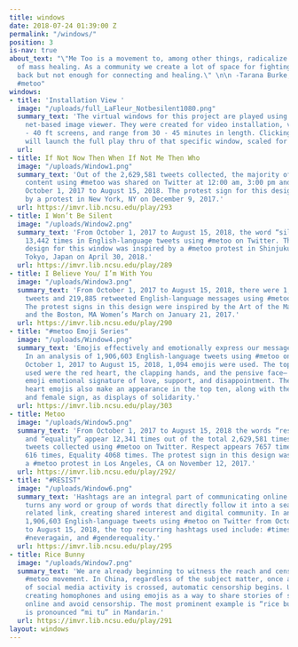 ```yaml
---
title: windows
date: 2018-07-24 01:39:00 Z
permalink: "/windows/"
position: 3
is-nav: true
about_text: "\"Me Too is a movement to, among other things, radicalize the notion
  of mass healing. As a community we create a lot of space for fighting and pushing
  back but not enough for connecting and healing.\" \n\n -Tarana Burke, founder of
  #metoo"
windows:
- title: 'Installation View '
  image: "/uploads/full_LaFleur_Notbesilent1080.png"
  summary_text: 'The virtual windows for this project are played using a responsive
    net-based image viewer. They were created for video installation, viewed on 20
    - 40 ft screens, and range from 30 - 45 minutes in length. Clicking on each window
    will launch the full play thru of that specific window, scaled for a 20 ft. display. '
  url: 
- title: If Not Now Then When If Not Me Then Who
  image: "/uploads/Window1.png"
  summary_text: 'Out of the 2,629,581 tweets collected, the majority of English-language
    content using #metoo was shared on Twitter at 12:00 am, 3:00 pm and 8:00 pm from
    October 1, 2017 to August 15, 2018. The protest sign for this design was inspired
    by a protest in New York, NY on December 9, 2017.'
  url: https://imvr.lib.ncsu.edu/play/293
- title: I Won’t Be Silent
  image: "/uploads/Window2.png"
  summary_text: 'From October 1, 2017 to August 15, 2018, the word “silent” appears
    13,442 times in English-language tweets using #metoo on Twitter. The alligator
    design for this window was inspired by a #metoo protest in Shinjuku Station in
    Tokyo, Japan on April 30, 2018.'
  url: https://imvr.lib.ncsu.edu/play/289
- title: I Believe You/ I’m With You
  image: "/uploads/Window3.png"
  summary_text: 'From October 1, 2017 to August 15, 2018, there were 1,685,812 original
    tweets and 219,885 retweeted English-language messages using #metoo on Twitter.
    The protest signs in this design were inspired by the Art of the March website,
    and the Boston, MA Women’s March on January 21, 2017.'
  url: https://imvr.lib.ncsu.edu/play/290
- title: "#metoo Emoji Series"
  image: "/uploads/Window4.png"
  summary_text: 'Emojis effectively and emotionally express our messages digitally.
    In an analysis of 1,906,603 English-language tweets using #metoo on Twitter from
    October 1, 2017 to August 15, 2018, 1,094 emojis were used. The top three emojis
    used were the red heart, the clapping hands, and the pensive face– conveying an
    emoji emotional signature of love, support, and disappointment. The fire and broken
    heart emojis also make an appearance in the top ten, along with the raised fist
    and female sign, as displays of solidarity.'
  url: https://imvr.lib.ncsu.edu/play/303
- title: Metoo
  image: "/uploads/Window5.png"
  summary_text: 'From October 1, 2017 to August 15, 2018 the words “respect,” “inclusion,”
    and “equality” appear 12,341 times out of the total 2,629,581 times in English-language
    tweets collected using #metoo on Twitter. Respect appears 7657 times, Inclusion
    616 times, Equality 4068 times. The protest sign in this design was inspired by
    a #metoo protest in Los Angeles, CA on November 12, 2017.'
  url: https://imvr.lib.ncsu.edu/play/292/
- title: "#RESIST"
  image: "/uploads/Window6.png"
  summary_text: 'Hashtags are an integral part of communicating online. The # sign
    turns any word or group of words that directly follow it into a searchable and
    related link, creating shared interest and digital community. In an analysis of
    1,906,603 English-language tweets using #metoo on Twitter from October 1, 2017
    to August 15, 2018, the top recurring hashtags used include: #timesup, #resist,
    #neveragain, and #genderequality.'
  url: https://imvr.lib.ncsu.edu/play/295
- title: Rice Bunny
  image: "/uploads/Window7.png"
  summary_text: 'We are already beginning to witness the reach and censorship of the
    #metoo movement. In China, regardless of the subject matter, once a threshold
    of social media activity is crossed, automatic censorship begins. Users have started
    creating homophones and using emojis as a way to share stories of sexual harassment
    online and avoid censorship. The most prominent example is “rice bunny,” which
    is pronounced “mi tu” in Mandarin.'
  url: https://imvr.lib.ncsu.edu/play/291
layout: windows
---
```


